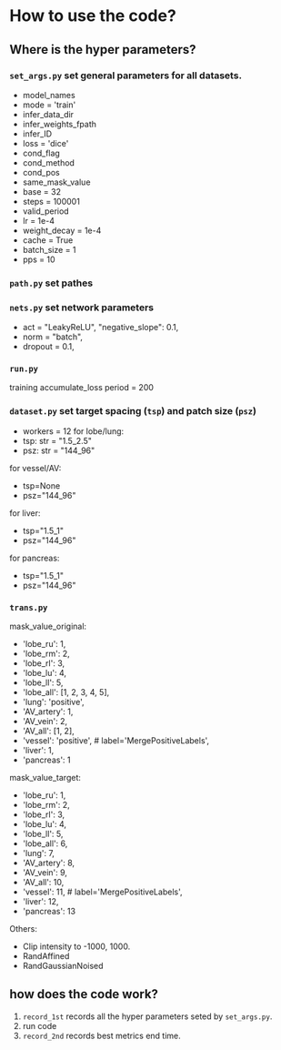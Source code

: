 # How to use the code?

## Where is the hyper parameters?
### `set_args.py` set general parameters for all datasets.
- model_names
- mode              = 'train'
- infer_data_dir
- infer_weights_fpath
- infer_ID  
- loss = 'dice'
- cond_flag
- cond_method
- cond_pos
- same_mask_value
- base              = 32
- steps             = 100001
- valid_period
- lr                = 1e-4
- weight_decay      = 1e-4
- cache             = True
- batch_size        = 1
- pps               = 10

### `path.py` set pathes

### `nets.py` set network parameters
- act = "LeakyReLU", "negative_slope": 0.1,
- norm = "batch",
- dropout = 0.1,

### `run.py` 
training accumulate_loss period = 200

### `dataset.py` set target spacing (`tsp`) and patch size (`psz`)
- workers = 12
for lobe/lung:
- tsp: str = "1.5_2.5"
- psz: str = "144_96"

for vessel/AV:
- tsp=None
- psz="144_96"

for liver:
- tsp="1.5_1"
- psz="144_96"
                 
for pancreas:
- tsp="1.5_1"
- psz="144_96"


### `trans.py` 
mask_value_original:
- 'lobe_ru': 1,
- 'lobe_rm': 2,
- 'lobe_rl': 3,
- 'lobe_lu': 4,
- 'lobe_ll': 5,
- 'lobe_all': [1, 2, 3, 4, 5],
- 'lung': 'positive',
- 'AV_artery': 1,
- 'AV_vein': 2,
- 'AV_all': [1, 2],
- 'vessel': 'positive',  # label='MergePositiveLabels',
- 'liver': 1,
- 'pancreas': 1

mask_value_target:
- 'lobe_ru': 1,
- 'lobe_rm': 2,
- 'lobe_rl': 3,
- 'lobe_lu': 4,
- 'lobe_ll': 5,
- 'lobe_all': 6,
- 'lung': 7,
- 'AV_artery': 8,
- 'AV_vein': 9,
- 'AV_all': 10,
- 'vessel': 11,  # label='MergePositiveLabels',
- 'liver': 12,
- 'pancreas': 13

Others:
- Clip intensity to -1000, 1000.
- RandAffined
- RandGaussianNoised

## how does the code work?
1. `record_1st` records all the hyper parameters seted by `set_args.py`.
2. run code
3. `record_2nd` records best metrics end time.


